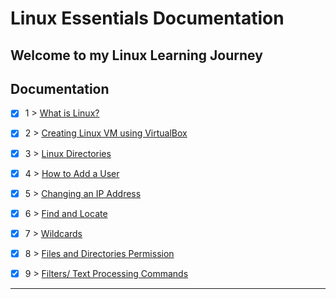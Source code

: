 # Linux Essentials Documentation

Welcome to my Linux Learning Journey
---

## Documentation

- [x] 1 > [ What is Linux? ](documentation/001.md)
- [x] 2 > [ Creating Linux VM using VirtualBox ](documentation/002.md)
- [x] 3 > [ Linux Directories ](documentation/003.md)
- [x] 4 > [ How to Add a User ](documentation/004.md)
- [x] 5 > [ Changing an IP Address ](documentation/005.md)
- [x] 6 > [ Find and Locate ](documentation/006.md)
- [x] 7 > [ Wildcards ](documentation/007.md)
- [x] 8 > [ Files and Directories Permission ](documentation/008.md)
- [x] 9 > [ Filters/ Text Processing Commands ](documentation/009.md)



---

